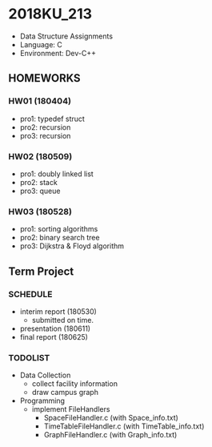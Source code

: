 # 2018KU_213
- Data Structure Assignments
- Language: C
- Environment: Dev-C++

## HOMEWORKS
### HW01 (180404)
- pro1: typedef struct
- pro2: recursion
- pro3: recursion

### HW02 (180509)
- pro1: doubly linked list
- pro2: stack
- pro3: queue

### HW03 (180528)
- pro1: sorting algorithms
- pro2: binary search tree
- pro3: Dijkstra & Floyd algorithm

## Term Project
### SCHEDULE
- interim report (180530)
  - submitted on time.
- presentation (180611)
- final report (180625)

### TODOLIST
- Data Collection
  - collect facility information
  - draw campus graph
- Programming
  - implement FileHandlers
    - SpaceFileHandler.c (with Space_info.txt)
    - TimeTableFileHandler.c (with TimeTable_info.txt)
    - GraphFileHandler.c (with Graph_info.txt)
